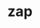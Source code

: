 ---
category: 3-letters
denotation: null
name: zap
reference_link: https://www.etymonline.com/word/zap
root_language: null
root_name: null
title: zap
type: free
word_sums:
- respelling: zap
  sum: 'Zap + '
---